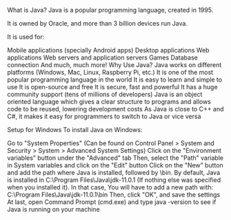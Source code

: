 What is Java?
Java is a popular programming language, created in 1995.

It is owned by Oracle, and more than 3 billion devices run Java.

It is used for:

Mobile applications (specially Android apps)
Desktop applications
Web applications
Web servers and application servers
Games
Database connection
And much, much more!
Why Use Java?
Java works on different platforms (Windows, Mac, Linux, Raspberry Pi, etc.)
It is one of the most popular programming language in the world
It is easy to learn and simple to use
It is open-source and free
It is secure, fast and powerful
It has a huge community support (tens of millions of developers)
Java is an object oriented language which gives a clear structure to programs and allows code to be reused, lowering development costs
As Java is close to C++ and C#, it makes it easy for programmers to switch to Java or vice versa


Setup for Windows
To install Java on Windows:

Go to "System Properties" (Can be found on Control Panel > System and Security > System > Advanced System Settings)
Click on the "Environment variables" button under the "Advanced" tab
Then, select the "Path" variable in System variables and click on the "Edit" button
Click on the "New" button and add the path where Java is installed, followed by \bin. By default, Java is installed in C:\Program Files\Java\jdk-11.0.1 (If nothing else was specified when you installed it). In that case, You will have to add a new path with: C:\Program Files\Java\jdk-11.0.1\bin
Then, click "OK", and save the settings
At last, open Command Prompt (cmd.exe) and type java -version to see if Java is running on your machine
